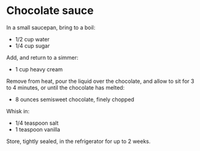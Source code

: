 Chocolate sauce
===============

In a small saucepan, bring to a boil:

- 1/2 cup water
- 1/4 cup sugar

Add, and return to a simmer:

- 1 cup heavy cream

Remove from heat, pour the liquid over the chocolate, and allow to sit for 3 to 4 minutes, or until the chocolate has melted:

- 8 ounces semisweet chocolate, finely chopped

Whisk in:

- 1/4 teaspoon salt
- 1 teaspoon vanilla

Store, tightly sealed, in the refrigerator for up to 2 weeks.
